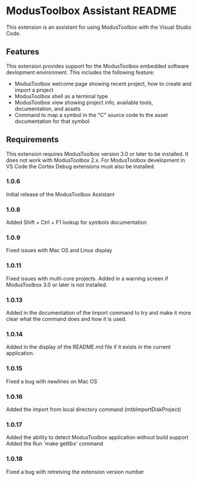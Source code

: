 # ModusToolbox Assistant README

This extension is an assistant for using ModusToolbox with the Visual Studio Code.

## Features

This extension provides support for the ModusToolbox embedded software devlopment environment.
This includes the following feature:
- ModusToolbox welcome page showing recent project, how to create and import a project
- ModusToolbox shell as a terminal type
- ModusToolbox view showing project info, available tools, documentation, and assets
- Command to map a symbol in the "C" source code to the asset documentation for that symbol

## Requirements

This extension requires ModusToolbox version 3.0 or later to be installed.  It does not work
with ModusToolbox 2.x.  For ModusToolbox development in VS Code the Cortex Debug extensions
must also be installed.

### 1.0.6
Initial release of the ModusToolbox Assistant

### 1.0.8
Added Shift + Ctrl + F1 lookup for symbols documentation

### 1.0.9
Fixed issues with Mac OS and Linux display

### 1.0.11
Fixed issues with multi-core projects.  Added in a warning screen if ModusToolbox 3.0 or later
is not installed.

### 1.0.13
Added in the documentation of the Import command to try and make it more clear what the
command does and how it is used.

### 1.0.14
Added in the display of the README.md file if it exists in the current application.

### 1.0.15
Fixed a bug with newlines on Mac OS

### 1.0.16
Added the import from local directory command (mtbImportDiskProject)

### 1.0.17
Added the ability to detect ModusToolbox application without build support
Added the Run 'make getlibs' command

### 1.0.18
Fixed a bug with retreiving the extension version number